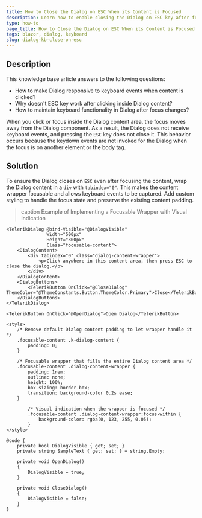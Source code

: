 ```yaml
---
title: How to Close the Dialog on ESC When its Content is Focused
description: Learn how to enable closing the Dialog on ESC key after focusing the content by adding a focusable wrapper.
type: how-to
page_title: How to Close the Dialog on ESC When its Content is Focused
tags: blazor, dialog, keyboard
slug: dialog-kb-close-on-esc
---
```


## Description

This knowledge base article answers to the following questions: 

* How to make Dialog responsive to keyboard events when content is clicked?
* Why doesn't ESC key work after clicking inside Dialog content?
* How to maintain keyboard functionality in Dialog after focus changes?

When you click or focus inside the Dialog content area, the focus moves away from the Dialog component. As a result, the Dialog does not receive keyboard events, and pressing the `ESC` key does not close it. This behavior occurs because the keydown events are not invoked for the Dialog when the focus is on another element or the body tag.

## Solution

To ensure the Dialog closes on `ESC` even after focusing the content, wrap the Dialog content in a `div` with `tabindex="0"`. This makes the content wrapper focusable and allows keyboard events to be captured. Add custom styling to handle the focus state and preserve the existing content padding.

>caption Example of Implementing a Focusable Wrapper with Visual Indication

````RAZOR
<TelerikDialog @bind-Visible="@DialogVisible"
               Width="500px"
               Height="300px"
               Class="focusable-content">
    <DialogContent>
        <div tabindex="0" class="dialog-content-wrapper">
            <p>Click anywhere in this content area, then press ESC to close the dialog.</p>
        </div>
    </DialogContent>
    <DialogButtons>
        <TelerikButton OnClick="@CloseDialog" ThemeColor="@ThemeConstants.Button.ThemeColor.Primary">Close</TelerikButton>
    </DialogButtons>
</TelerikDialog>

<TelerikButton OnClick="@OpenDialog">Open Dialog</TelerikButton>

<style>
    /* Remove default Dialog content padding to let wrapper handle it */
    .focusable-content .k-dialog-content {
        padding: 0;
    }

    /* Focusable wrapper that fills the entire Dialog content area */
    .focusable-content .dialog-content-wrapper {
        padding: 1rem;
        outline: none;
        height: 100%;
        box-sizing: border-box;
        transition: background-color 0.2s ease;
    }

        /* Visual indication when the wrapper is focused */
        .focusable-content .dialog-content-wrapper:focus-within {
            background-color: rgba(0, 123, 255, 0.05);
        }
</style>

@code {
    private bool DialogVisible { get; set; }
    private string SampleText { get; set; } = string.Empty;

    private void OpenDialog()
    {
        DialogVisible = true;
    }

    private void CloseDialog()
    {
        DialogVisible = false;
    }
}
````

